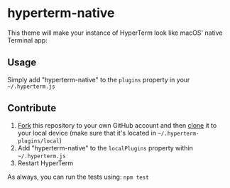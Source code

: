# hyperterm-native

This theme will make your instance of HyperTerm look like macOS' native Terminal app:

## Usage

Simply add "hyperterm-native" to the `plugins` property in your `~/.hyperterm.js`

## Contribute

1. [Fork](https://help.github.com/articles/fork-a-repo/) this repository to your own GitHub account and then [clone](https://help.github.com/articles/cloning-a-repository/) it to your local device (make sure that it's located in `~/.hyperterm-plugins/local`)
2. Add "hyperterm-native" to the `localPlugins` property within `~/.hyperterm.js`
3. Restart HyperTerm

As always, you can run the tests using: `npm test`
